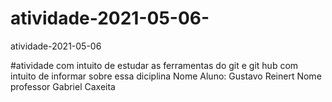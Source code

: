 # atividade-2021-05-06-
atividade-2021-05-06

 #atividade com intuito de estudar as ferramentas do git e git hub com intuito de informar sobre essa diciplina Nome Aluno: Gustavo Reinert Nome professor Gabriel Caxeita  